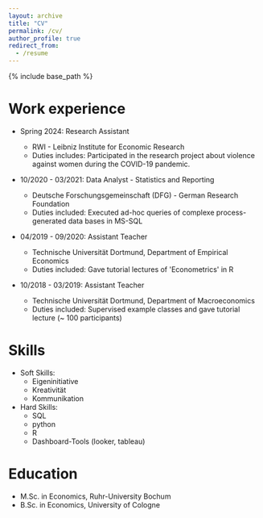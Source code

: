 ```yaml
---
layout: archive
title: "CV"
permalink: /cv/
author_profile: true
redirect_from:
  - /resume
---
```


{% include base_path %}


Work experience
======
* Spring 2024: Research Assistant
  * RWI - Leibniz Institute for Economic Research
  * Duties includes: Participated in the research project about violence against women during the COVID-19 pandemic.

* 10/2020 - 03/2021: Data Analyst - Statistics and Reporting
  * Deutsche Forschungsgemeinschaft (DFG) - German Research Foundation
  * Duties included: Executed ad-hoc queries of complexe process-generated data bases in MS-SQL

* 04/2019 - 09/2020: Assistant Teacher
  * Technische Universität Dortmund, Department of Empirical Economics
  * Duties included: Gave tutorial lectures of 'Econometrics' in R

* 10/2018 - 03/2019: Assistant Teacher
  * Technische Universität Dortmund, Department of Macroeconomics
  * Duties included: Supervised example classes and gave tutorial lecture (~ 100 participants)
  
Skills
======
* Soft Skills:
  * Eigeninitiative
  * Kreativität
  * Kommunikation
* Hard Skills: 
  * SQL
  * python
  * R
  * Dashboard-Tools (looker, tableau)

Education
======
* M.Sc. in Economics, Ruhr-University Bochum
* B.Sc. in Economics, University of Cologne

